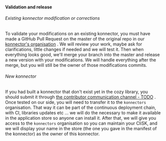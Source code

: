 #### Validation and release

###### Existing konnector modification or corrections

To validate your modifications on an existing konnector, you must have made a GitHub Pull Request on the master of the original repo in our [konnector's organisation](https://github.com/konnectors) . We will review your work, maybe ask for clarifications, little changes if needed and we will test it. Then when everything looks good, we'll merge your branch into the master and release a new version with your modifications. We will handle everything after the merge, but you will still be the owner of those modifications commits.

###### New konnector

If you had built a konnector that don't exist yet in the cozy library, you should submit it through [the contributor communication channel - TODO]() . Once tested on our side, you will need to transfer it to the `konnectors` organisation. That way it can be part of the continuous deployment chain, with CI, libraries updates etc ... we will do the necessary to make it available in the application store so anyone can install it.
After that, we will give you access to the `konnectors` organisation so you can maintain your CliSK, and we will display your name in the store (the one you gave in the manifest of the konnector) as the owner of this konnector.
